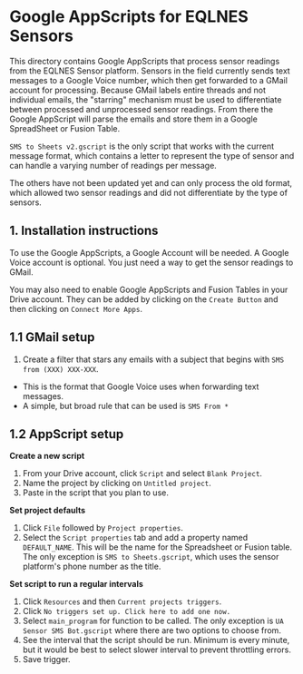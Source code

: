 # Google AppScripts for EQLNES Sensors

This directory contains Google AppScripts that process sensor readings from the
EQLNES Sensor platform. Sensors in the field currently sends text messages to
a Google Voice number, which then get forwarded to a GMail account for
processing. Because GMail labels entire threads and not individual emails, the
"starring" mechanism must be used to differentiate between processed and
unprocessed sensor readings. From there the Google AppScript will parse the
emails and store them in a Google SpreadSheet or Fusion Table.

`SMS to Sheets v2.gscript` is the only script that works with the current
message format, which contains a letter to represent the type of sensor and can
handle a varying number of readings per message.

The others have not been updated yet and can only process the old format, which
allowed two sensor readings and did not differentiate by the type of sensors.

## 1. Installation instructions

To use the Google AppScripts, a Google Account will be needed. A Google Voice
account is optional. You just need a way to get the sensor readings to GMail.

You may also need to enable Google AppScripts and Fusion Tables in your Drive
account. They can be added by clicking on the `Create Button` and then clicking
on `Connect More Apps`.

## 1.1 GMail setup

1. Create a filter that stars any emails with a subject that begins with
`SMS from (XXX) XXX-XXX`.
  - This is the format that Google Voice uses when forwarding text messages.
  - A simple, but broad rule that can be used is `SMS From *`

## 1.2 AppScript setup

**Create a new script**

1. From your Drive account, click `Script` and select `Blank Project`.
2. Name the project by clicking on `Untitled project`.
3. Paste in the script that you plan to use.

**Set project defaults**

1. Click `File` followed by `Project properties`.
2. Select the `Script properties` tab and add a property named `DEFAULT_NAME`.
This will be the name for the Spreadsheet or Fusion table. The only exception
is `SMS to Sheets.gscript`, which uses the sensor platform's phone number as
the title.

**Set script to run a regular intervals**

1. Click `Resources` and then `Current projects triggers`.
2. Click `No triggers set up. Click here to add one now.`
3. Select `main_program` for function to be called. The only exception is
`UA Sensor SMS Bot.gscript` where there are two options to choose from.
4. See the interval that the script should be run. Minimum is every minute, but
it would be best to select slower interval to prevent throttling errors.
5. Save trigger.